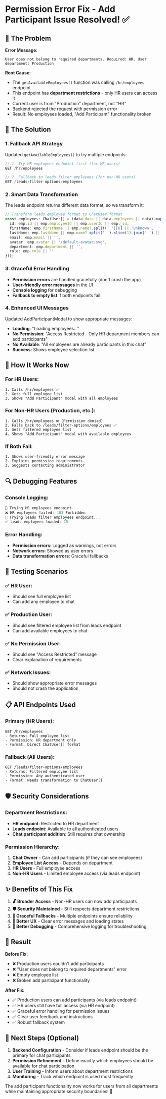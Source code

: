 # Permission Error Fix - Add Participant Issue Resolved! ✅

## 🚨 The Problem

**Error Message:**
```
User does not belong to required departments. Required: HR. User department: Production
```

**Root Cause:**
- The `getAvailableEmployees()` function was calling `/hr/employees` endpoint
- This endpoint has **department restrictions** - only HR users can access it
- Current user is from "Production" department, not "HR"
- Backend rejected the request with permission error
- Result: No employees loaded, "Add Participant" functionality broken

## 🔧 The Solution

### 1. **Fallback API Strategy**
Updated `getAvailableEmployees()` to try multiple endpoints:

```typescript
// 1. Try HR employees endpoint first (for HR users)
GET /hr/employees

// 2. Fallback to leads filter employees (for non-HR users)  
GET /leads/filter-options/employees
```

### 2. **Smart Data Transformation**
The leads endpoint returns different data format, so we transform it:

```typescript
// Transform leads employee format to ChatUser format
const employees: ChatUser[] = (data.data || data.employees || data).map((emp: any) => ({
  id: emp.id || emp.employeeId || emp.userId || emp._id,
  firstName: emp.firstName || emp.name?.split(' ')[0] || 'Unknown',
  lastName: emp.lastName || emp.name?.split(' ').slice(1).join(' ') || '',
  email: emp.email || '',
  avatar: emp.avatar || '/default-avatar.svg',
  department: emp.department || '',
  role: emp.role || ''
}));
```

### 3. **Graceful Error Handling**
- **Permission errors** are handled gracefully (don't crash the app)
- **User-friendly error messages** in the UI
- **Console logging** for debugging
- **Fallback to empty list** if both endpoints fail

### 4. **Enhanced UI Messages**
Updated AddParticipantModal to show appropriate messages:

- **Loading**: "Loading employees..."
- **No Permission**: "Access Restricted - Only HR department members can add participants"
- **No Available**: "All employees are already participants in this chat"
- **Success**: Shows employee selection list

## 🎯 How It Works Now

### **For HR Users:**
```
1. Calls /hr/employees ✅
2. Gets full employee list
3. Shows "Add Participant" modal with all employees
```

### **For Non-HR Users (Production, etc.):**
```
1. Calls /hr/employees ❌ (Permission denied)
2. Falls back to /leads/filter-options/employees ✅
3. Gets filtered employee list
4. Shows "Add Participant" modal with available employees
```

### **If Both Fail:**
```
1. Shows user-friendly error message
2. Explains permission requirements
3. Suggests contacting administrator
```

## 🔍 Debugging Features

### **Console Logging:**
```javascript
🔵 Trying HR employees endpoint...
❌ HR employees failed: 403 Forbidden
🔵 Trying leads filter employees endpoint...
✅ Leads employees loaded: 25
```

### **Error Handling:**
- **Permission errors**: Logged as warnings, not errors
- **Network errors**: Showed as user errors
- **Data transformation errors**: Graceful fallbacks

## 🧪 Testing Scenarios

### **✅ HR User:**
- Should see full employee list
- Can add any employee to chat

### **✅ Production User:**
- Should see filtered employee list from leads endpoint
- Can add available employees to chat

### **✅ No Permission User:**
- Should see "Access Restricted" message
- Clear explanation of requirements

### **✅ Network Issues:**
- Should show appropriate error messages
- Should not crash the application

## 📋 API Endpoints Used

### **Primary (HR Users):**
```
GET /hr/employees
- Returns: Full employee list
- Permission: HR department only
- Format: Direct ChatUser[] format
```

### **Fallback (All Users):**
```
GET /leads/filter-options/employees
- Returns: Filtered employee list
- Permission: Any authenticated user
- Format: Needs transformation to ChatUser[]
```

## 🛡️ Security Considerations

### **Department Restrictions:**
- **HR endpoint**: Restricted to HR department
- **Leads endpoint**: Available to all authenticated users
- **Chat participant addition**: Still requires chat ownership

### **Permission Hierarchy:**
1. **Chat Owner** - Can add participants (if they can see employees)
2. **Employee List Access** - Depends on department
3. **HR Users** - Full employee access
4. **Non-HR Users** - Limited employee access (via leads endpoint)

## ✨ Benefits of This Fix

1. **🔓 Broader Access** - Non-HR users can now add participants
2. **🛡️ Security Maintained** - Still respects department restrictions
3. **🔄 Graceful Fallbacks** - Multiple endpoints ensure reliability
4. **👥 Better UX** - Clear error messages and loading states
5. **🐛 Better Debugging** - Comprehensive logging for troubleshooting

## 🚀 Result

**Before Fix:**
- ❌ Production users couldn't add participants
- ❌ "User does not belong to required departments" error
- ❌ Empty employee list
- ❌ Broken add participant functionality

**After Fix:**
- ✅ Production users can add participants (via leads endpoint)
- ✅ HR users still have full access (via HR endpoint)
- ✅ Graceful error handling for permission issues
- ✅ Clear user feedback and instructions
- ✅ Robust fallback system

## 📝 Next Steps (Optional)

1. **Backend Configuration** - Consider if leads endpoint should be the primary for chat participants
2. **Permission Refinement** - Define exactly which employees should be available for chat participation
3. **User Training** - Inform users about department restrictions
4. **Monitoring** - Track which endpoint is used most frequently

The add participant functionality now works for users from all departments while maintaining appropriate security boundaries! 🎉
